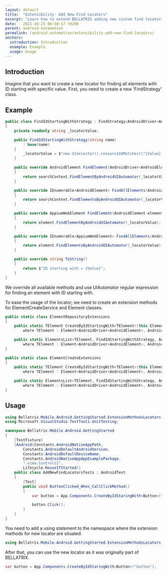 ```yaml
---
layout: default
title:  "Extensibility- Add New Find Locators"
excerpt: "Learn how to extend BELLATRIX adding new custom find locators."
date:   2021-10-23 06:50:17 +0200
parent: android-automation
permalink: /android-automation/extensibility-add-new-find-locators/
anchors:
  introduction: Introduction
  example: Example
  usage: Usage
---
```

Introduction
------------
Imagine that you want to create a new locator for finding all elements with ID starting with specific value. First, you need to create a new 'FindStrategy' class.

Example
-------
```csharp
public class FindIdStartingWithStrategy : FindStrategy<AndroidDriver<AndroidElement>, AndroidElement>
{
    private readonly string _locatorValue;

    public FindIdStartingWithStrategy(string name)
        : base(name)
    {
        _locatorValue = $"new UiSelector().resourceIdMatches(\"{Value}.*\");";
    }

    public override AndroidElement FindElement(AndroidDriver<AndroidElement> searchContext)
    {
        return searchContext.FindElementByAndroidUIAutomator(_locatorValue);
    }

    public override IEnumerable<AndroidElement> FindAllElements(AndroidDriver<AndroidElement> searchContext)
    {
        return searchContext.FindElementsByAndroidUIAutomator(_locatorValue);
    }

    public override AppiumWebElement FindElement(AndroidElement element)
    {
        return element.FindElementByAndroidUIAutomator(_locatorValue);
    }

    public override IEnumerable<AppiumWebElement> FindAllElements(AndroidElement element)
    {
        return element.FindElementsByAndroidUIAutomator(_locatorValue);
    }

    public override string ToString()
    {
        return $"ID starting with = {Value}";
    }
}
```
We override all available methods and use UIAutomator regular expression for finding an element with ID starting with.

To ease the usage of the locator, we need to create an extension methods for ElementCreateService and Element classes.

```csharp
public static class ElementRepositoryExtensions
{
    public static TElement CreateByIdStartingWith<TElement>(this ElementCreateService repo, string id)
        where TElement : Element<AndroidDriver<AndroidElement>, AndroidElement> => repo.Create<TElement, FindIdStartingWithStrategy, AndroidDriver<AndroidElement>, AndroidElement>(new FindIdStartingWithStrategy(id));

    public static ElementsList<TElement, FindIdStartingWithStrategy, AndroidDriver<AndroidElement>, AndroidElement> CreateAllByIdStartingWith<TElement>(this ElementCreateService repo, string id)
        where TElement : Element<AndroidDriver<AndroidElement>, AndroidElement> => new ElementsList<TElement, FindIdStartingWithStrategy, AndroidDriver<AndroidElement>, AndroidElement>(new FindIdStartingWithStrategy(id), null);
}
```

```csharp
public static class ElementCreateExtensions
{
    public static TElement CreateByIdStartingWith<TElement>(this Element<AndroidDriver<AndroidElement>, AndroidElement> element, string id)
        where TElement : Element<AndroidDriver<AndroidElement>, AndroidElement> => element.Create<TElement, FindIdStartingWithStrategy>(new FindIdStartingWithStrategy(id));

    public static ElementsList<TElement, FindIdStartingWithStrategy, AndroidDriver<AndroidElement>, AndroidElement> CreateAllByIdStartingWith<TElement>(this Element<AndroidDriver<AndroidElement>, AndroidElement> element, string id)
        where TElement : Element<AndroidDriver<AndroidElement>, AndroidElement> => new ElementsList<TElement, FindIdStartingWithStrategy, AndroidDriver<AndroidElement>, AndroidElement>(new FindIdStartingWithStrategy(id), element.WrappedElement);
}
```

Usage
------------
```csharp
using Bellatrix.Mobile.Android.GettingStarted.ExtensionMethodsLocators;
using Microsoft.VisualStudio.TestTools.UnitTesting;

namespace Bellatrix.Mobile.Android.GettingStarted
{
    [TestFixture]
    [Android(Constants.AndroidNativeAppPath,
        Constants.AndroidDefaultAndroidVersion,
        Constants.AndroidDefaultDeviceName,
        Constants.AndroidNativeAppAppExamplePackage,
        ".view.Controls1",
        Lifecycle.ReuseIfStarted)]
    public class AddNewFindLocatorsTests : AndroidTest
    {
        [Test]
        public void ButtonClicked_When_CallClickMethod()
        {
            var button = App.Components.CreateByIdStaringWith<Button>("button");

            button.Click();
        }
    }
}
```
You need to add a using statement to the namespace where the extension methods for new locator are situated.

```csharp
using Bellatrix.Mobile.Android.GettingStarted.ExtensionMethodsLocators;
```
After that, you can use the new locator as it was originally part of BELLATRIX.
```csharp
var button = App.Components.CreateByIdStaringWith<Button>("button");
```